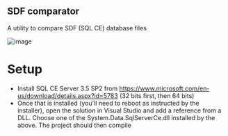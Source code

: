 SDF comparator
--------------

A utility to compare SDF (SQL CE) database files

![image](https://user-images.githubusercontent.com/5789496/106841224-bc362480-666f-11eb-88db-75c60c2c8d8d.png)

# Setup

* Install SQL CE Server 3.5 SP2 from https://www.microsoft.com/en-us/download/details.aspx?id=5783 (32 bits first, then 64 bits)
* Once that is installed (you'll need to reboot as instructed by the installer),
    open the solution in Visual Studio and add a reference from a DLL.
    Choose one of the System.Data.SqlServerCe.dll installed by the above. The project should then compile
